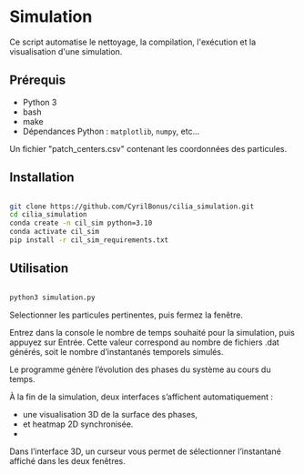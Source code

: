 # Simulation

Ce script automatise le nettoyage, la compilation, l'exécution et la visualisation d'une simulation.

## Prérequis

- Python 3  
- bash  
- make  
- Dépendances Python : `matplotlib`, `numpy`, etc...

Un fichier "patch_centers.csv" contenant les coordonnées des particules.

## Installation

```bash

git clone https://github.com/CyrilBonus/cilia_simulation.git
cd cilia_simulation
conda create -n cil_sim python=3.10
conda activate cil_sim
pip install -r cil_sim_requirements.txt

```

## Utilisation

```bash

python3 simulation.py

```

Selectionner les particules pertinentes, puis fermez la fenêtre.

Entrez dans la console le nombre de temps souhaité pour la simulation, puis appuyez sur Entrée.
Cette valeur correspond au nombre de fichiers .dat générés, soit le nombre d’instantanés temporels simulés.

Le programme génère l’évolution des phases du système au cours du temps.

À la fin de la simulation, deux interfaces s’affichent automatiquement :

 - une visualisation 3D de la surface des phases,
 - et heatmap 2D synchronisée.
 - 
Dans l’interface 3D, un curseur vous permet de sélectionner l’instantané affiché dans les deux fenêtres.

